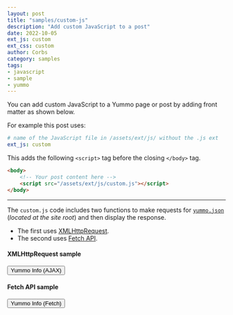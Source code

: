 ```yaml
---
layout: post
title: "samples/custom-js"
description: "Add custom JavaScript to a post"
date: 2022-10-05
ext_js: custom
ext_css: custom
author: Corbs
category: samples
tags:
- javascript
- sample
- yummo
---
```


You can add custom JavaScript to a Yummo page or post by adding front matter as shown below.

For example this post uses:

```yaml
# name of the JavaScript file in /assets/ext/js/ without the .js ext
ext_js: custom
```

This adds the following `<script>` tag before the closing `</body>` tag.

```html
<body>
    <!-- Your post content here -->
    <script src="/assets/ext/js/custom.js"></script>
</body>
```

---

The `custom.js` code includes two functions to make requests for [`yummo.json`](/yummo.json) (_located at the site root_) and then display the response.

* The first uses [XMLHttpRequest](https://developer.mozilla.org/en-US/docs/Web/API/XMLHttpRequest).
* The second uses [Fetch API](https://developer.mozilla.org/en-US/docs/Web/API/Fetch_API).

#### XMLHttpRequest sample

<button id="yummo-button-ajax" type="button">
    Yummo Info (AJAX)
</button>

#### Fetch API sample

<button id="yummo-button-fetch" type="button">
    Yummo Info (Fetch)
</button>
